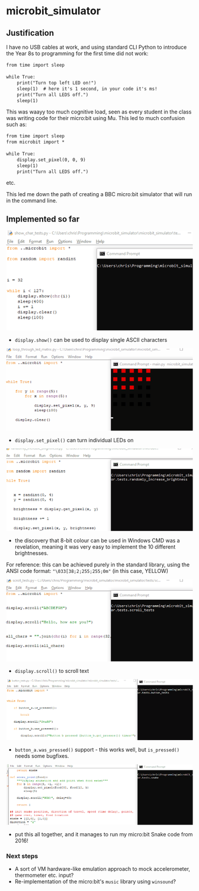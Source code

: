 # microbit_simulator

## Justification

I have no USB cables at work, and using standard CLI Python to introduce the Year 8s to programming for the first time did not work:

	from time import sleep

	while True:
		print("Turn top left LED on!")
		sleep(1)  # here it's 1 second, in your code it's ms!
		print("Turn all LEDS off.")
		sleep(1)

This was waayy too much cognitive load, seen as every student in the class was writing code for their micro:bit using Mu. This led to much confusion such as:
	
	from time import sleep
	from microbit import *

	while True:
		display.set_pixel(0, 0, 9)
		sleep(1)
		print("Turn all LEDS off.")

etc.

This led me down the path of creating a BBC micro:bit simulator that will run in the command line.

## Implemented so far

![display.show.gif](readme_demos/display.show.gif)

- `display.show()` can be used to display single ASCII characters

![display.set_pixel.gif](readme_demos/display.set_pixel.gif)

- `display.set_pixel()` can turn individual LEDs on

![random_brightness.gif](readme_demos/random_brightness.gif)

- the discovery that 8-bit colour can be used in Windows CMD was a revelation, meaning it was very easy to implement the 10 different brightnesses.

For reference: this can be achieved purely in the standard library, using the ANSI code format: `"\033[38;2;255;255;0m"` (in this case, YELLOW)

![display.scroll.gif](readme_demos/display.scroll.gif)

- `display.scroll()` to scroll text

![button_tests.gif](readme_demos/button_tests.gif)

- `button_a.was_pressed()` support - this works well, but `is_pressed()` needs some bugfixes.

![snake.gif](readme_demos/snake.gif)

- put this all together, and it manages to run my micro:bit Snake code from 2016!

### Next steps

- A sort of VM hardware-like emulation approach to mock accelerometer, thermometer etc. input?
- Re-implementation of the micro:bit's `music` library using `winsound`?